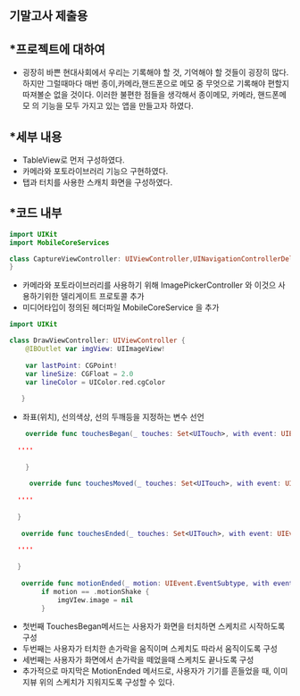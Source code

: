 ## 기말고사 제출용

## *프로젝트에 대하여 
- 굉장히 바쁜 현대사회에서 우리는 기록해야 할 것, 기억해야 할 것들이 굉장히 많다. 하지만 그럴때마다 매번 종이,카메라,핸드폰으로 메모 중 무엇으로 기록해야 편할지 따져볼순 없을 것이다.
이러한 불편한 점들을 생각해서 종이메모, 카메라, 핸드폰메모 의 기능을 모두 가지고 있는 앱을 만들고자 하였다. 



## *세부 내용

- TableView로 먼저 구성하였다.
- 카메라와 포토라이브러리 기능으 구현하였다. 
- 탭과 터치를 사용한 스캐치 화면을 구성하였다. 

## *코드 내부 

```swift
import UIKit
import MobileCoreServices

class CaptureViewController: UIViewController,UINavigationControllerDelegate,UIImagePickerControllerDelegate {
}
```
+ 카메라와 포토라이브러리를 사용하기 위해 ImagePickerController 와 이것으 사용하기위한 델리게이트 프로토콜 추가
+ 미디어타입이 정의된 헤더파일 MobileCoreService 을 추가


```swift
import UIKit

class DrawViewController: UIViewController {
    @IBOutlet var imgView: UIImageView!
    
    var lastPoint: CGPoint!
    var lineSize: CGFloat = 2.0
    var lineColor = UIColor.red.cgColor
    
   }
```
+ 좌표(위치), 선의색상, 선의 두깨등을 지정하는 변수 선언


```swift
    override func touchesBegan(_ touches: Set<UITouch>, with event: UIEvent?) {
  
  ''''
  
    }
  
     override func touchesMoved(_ touches: Set<UITouch>, with event: UIEvent?) {
    
  ''''
  
  }
  
   override func touchesEnded(_ touches: Set<UITouch>, with event: UIEvent?) {
   
  ''''
  
  }
  
   override func motionEnded(_ motion: UIEvent.EventSubtype, with event: UIEvent?) {
        if motion == .motionShake {
            imgVIew.image = nil
        }
  ```
  + 첫번째 TouchesBegan메서드는 사용자가 화면을 터치하면 스케치르 시작하도록 구성
  + 두번째는 사용자가 터치한 손가락을 움직이며 스케치도 따라서 움직이도록 구성
  + 세번째는 사용자가 화면에서 손가락을 떼었을때 스케치도 끝나도록 구성 
  + 추가적으로 마지막은 MotionEnded 메서드로, 사용자가 기기를 흔들었을 때, 이미지뷰 위의 스케치가 지워지도록 구성할 수 있다.   
